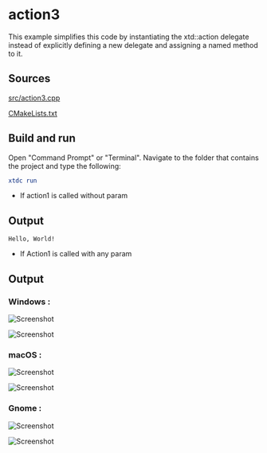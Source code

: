 # action3

This example simplifies this code by instantiating the xtd::action delegate instead of explicitly defining a new delegate and assigning a named method to it.

## Sources

[src/action3.cpp](src/action3.cpp)

[CMakeLists.txt](CMakeLists.txt)

## Build and run

Open "Command Prompt" or "Terminal". Navigate to the folder that contains the project and type the following:

```cmake
xtdc run
```

* If action1 is called without param

## Output

```
Hello, World!
```

* If Action1 is called with any param

## Output

### Windows :

![Screenshot](../../../../docs/pictures/examples/hello_world_message_box3_w.png)

![Screenshot](../../../../docs/pictures/examples/hello_world_message_box3_wd.png)

### macOS :

![Screenshot](../../../../docs/pictures/examples/hello_world_message_box3_m.png)

![Screenshot](../../../../docs/pictures/examples/hello_world_message_box3_md.png)

### Gnome :

![Screenshot](../../../../docs/pictures/examples/hello_world_message_box3_g.png)

![Screenshot](../../../../docs/pictures/examples/hello_world_message_box3_gd.png)
